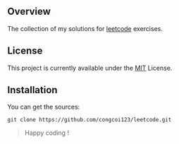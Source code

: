 ## Overview

The collection of my solutions for [leetcode](https://leetcode.com) exercises.

## License
This project is currently available under the [MIT](LICENSE) License.

## Installation
You can get the sources:
```
git clone https://github.com/congcoi123/leetcode.git
```

> Happy coding !
